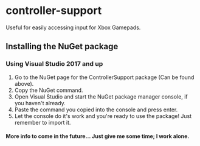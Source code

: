 # controller-support
Useful for easily accessing input for Xbox Gamepads.

## Installing the NuGet package

### Using Visual Studio 2017 and up

1. Go to the NuGet page for the ControllerSupport package (Can be found above).
2. Copy the NuGet command.
3. Open Visual Studio and start the NuGet package manager console, if you haven't already.
4. Paste the command you copied into the console and press enter.
5. Let the console do it's work and you're ready to use the package! Just remember to import it.

#### More info to come in the future... Just give me some time; I work alone.
